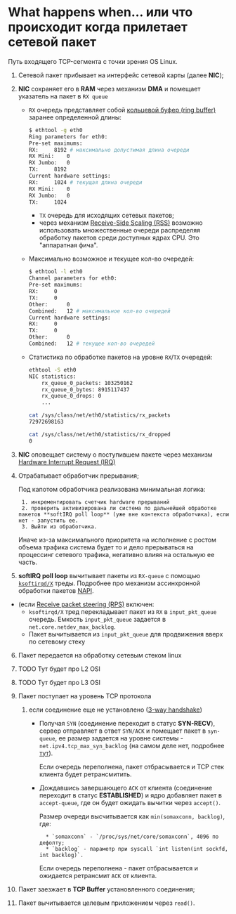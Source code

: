# What happens when... или что происходит когда прилетает сетевой пакет

Путь входящего TCP-сегмента с точки зрения OS Linux.

1. Сетевой пакет прибывает на интерфейс сетевой карты (далее **NIC**);
2. **NIC** сохраняет его в **RAM** через механизм **DMA** и помещает указатель на пакет в `RX queue`

    * `RX` очередь представляет собой [кольцевой буфер (ring buffer)](https://en.wikipedia.org/wiki/Circular_buffer) заранее определенной длины:
        ```bash
        $ ethtool -g eth0
        Ring parameters for eth0:
        Pre-set maximums:
        RX:		8192 # максимально допустимая длина очереди
        RX Mini:	0
        RX Jumbo:	0
        TX:		8192
        Current hardware settings:
        RX:		1024 # текущая длина очереди
        RX Mini:	0
        RX Jumbo:	0
        TX:		1024
        ```
        * `TX` очередь для исходящих сетевых пакетов;
        * через механизм [Receive-Side Scaling (RSS)](https://www.kernel.org/doc/Documentation/networking/scaling.txt) возможно использовать множественные очереди распределяя обработку пакетов среди доступных ядрах CPU. Это "аппаратная фича".

    * Максимально возможное и текущее кол-во очередей:

        ```bash
        $ ethtool -l eth0
        Channel parameters for eth0:
        Pre-set maximums:
        RX:		0
        TX:		0
        Other:		0
        Combined:	12 # максимальное кол-во очередей
        Current hardware settings:
        RX:		0
        TX:		0
        Other:		0
        Combined:	12 # текущее кол-во очередей
        ```
    * Статистика по обработке пакетов на уровне `RX`/`TX` очередей:

        ```bash
        ethtool -S eth0
        NIC statistics:
            rx_queue_0_packets: 103250162
            rx_queue_0_bytes: 8915117437
            rx_queue_0_drops: 0
            ...

        cat /sys/class/net/eth0/statistics/rx_packets
        72972698163

        cat /sys/class/net/eth0/statistics/rx_dropped
        0
        ```

3. **NIC** оповещает систему о поступившем пакете через механизм [Hardware Interrupt Request (IRQ)](https://en.wikipedia.org/wiki/Interrupt_request_(PC_architecture))
4. Отрабатывает обработчик прерывания;

    Под капотом обработчика реализована минимальная логика:

        1. инкрементировать счетчик hardware прерываний
        2. проверить активизирована ли система по дальнейшей обработке пакетов **softIRQ poll loop** (уже вне контекста обработчика), если нет - запустить ее. 
        3. Выйти из обработчика.
    Иначе из-за максимального приоритета на исполнение с ростом объема трафика система будет то и дело прерываться на процессинг сетевого трафика, негативно влияя на остальную ее часть.

5. **softIRQ poll loop** вычитывает пакеты из `RX-queue` с помощью [`ksoftirqd/X`](https://www.opennet.ru/man.shtml?topic=ksoftirqd&category=9&russian=2) треды.
    Подробнее про механизм ассинхронной обработки пакетов [NAPI](https://en.wikipedia.org/wiki/New_API).
* (если [Receive packet steering (RPS)](https://lwn.net/Articles/362339/) включен:
    * `ksoftirqd/X` тред перекладывает пакет из `RX` в `input_pkt_queue` очередь.
        Емкость `input_pkt_queue` задается в `net.core.netdev_max_backlog`.
    * Пакет вычитывается из `input_pkt_queue` для продвижения вверх по сетевому стеку
6. Пакет передается на обработку сетевым стеком linux
7. TODO Тут будет про L2 OSI
8. TODO Тут будет про L3 OSI
9. Пакет поступает на уровень TCP протокола

    1. если соединение еще не установлено ([3-way handshake](https://www.geeksforgeeks.org/tcp-3-way-handshake-process/))

        * Получая `SYN` (соединение переходит в статус **SYN-RECV**), сервер отправляет в ответ `SYN/ACK` и помещает пакет в `syn-queue`, ее размер задается на уровне системы - `net.ipv4.tcp_max_syn_backlog` (на самом деле нет, подробнее [тут](https://www.alibabacloud.com/blog/599203#:~:text=Maximum%20Length%20Control%20of%20SYN%20Queue)). 
        
            Если очередь переполнена, пакет отбрасывается и TCP стек клиента будет ретрансмитить.

        * Дождавшись завершающего `ACK` от клиента (соединение переходит в статус **ESTABLISHED**) и ядро добавляет пакет в `accept-queue`, где он будет ожидать вычитки через `accept()`.

            Размер очереди высчитывается как `min(somaxconn, backlog)`, где:

                * `somaxconn` - `/proc/sys/net/core/somaxconn`, 4096 по дефолту;
                * `backlog` - параметр при syscall `int listen(int sockfd, int backlog)`.

            Если очередь переполнена - пакет отбрасывается и ожидается ретрансмит `ACK` от клиента.
    
11. Пакет заезжает в **TCP Buffer** установленного соединения;
12. Пакет вычитывается целевым приложением через `read()`.
